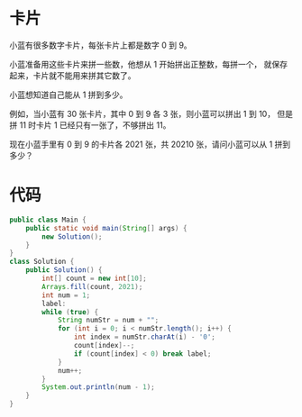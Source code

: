 # 卡片
小蓝有很多数字卡片，每张卡片上都是数字 0 到 9。

小蓝准备用这些卡片来拼一些数，他想从 1 开始拼出正整数，每拼一个， 就保存起来，卡片就不能用来拼其它数了。

小蓝想知道自己能从 1 拼到多少。

例如，当小蓝有 30 张卡片，其中 0 到 9 各 3 张，则小蓝可以拼出 1 到 10， 但是拼 11 时卡片 1 已经只有一张了，不够拼出 11。

现在小蓝手里有 0 到 9 的卡片各 2021 张，共 20210 张，请问小蓝可以从 1 拼到多少？

# 代码
```java
public class Main {  
    public static void main(String[] args) {  
        new Solution();  
    }  
}  
class Solution {  
    public Solution() {  
        int[] count = new int[10];  
        Arrays.fill(count, 2021);  
        int num = 1;  
        label:  
        while (true) {  
            String numStr = num + "";  
            for (int i = 0; i < numStr.length(); i++) {  
                int index = numStr.charAt(i) - '0';  
                count[index]--;  
                if (count[index] < 0) break label;  
            }  
            num++;  
        }  
        System.out.println(num - 1);  
    }  
}
```